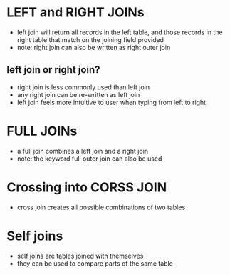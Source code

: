 # LEFT and RIGHT JOINs
- left join will return all records in the left table, and those records in the right table that match on the joining field provided
- note: right join can also be written as right outer join

## left join or right join?
- right join is less commonly used than left join
- any right join can be re-written as left join
- left join feels more intuitive to user when typing from left to right

# FULL JOINs
- a full join combines a left join and a right join
- note: the keyword full outer join can also be used

# Crossing into CORSS JOIN
- cross join creates all possible combinations of two tables

# Self joins
- self joins are tables joined with themselves
- they can be used to compare parts of the same table

